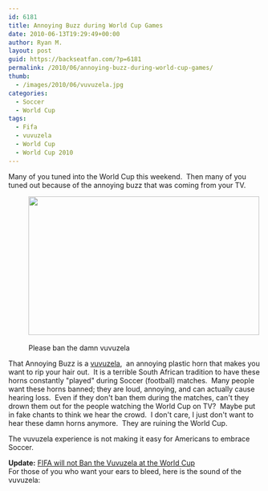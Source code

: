 ```yaml
---
id: 6181
title: Annoying Buzz during World Cup Games
date: 2010-06-13T19:29:49+00:00
author: Ryan M.
layout: post
guid: https://backseatfan.com/?p=6181
permalink: /2010/06/annoying-buzz-during-world-cup-games/
thumb:
  - /images/2010/06/vuvuzela.jpg
categories:
  - Soccer
  - World Cup
tags:
  - Fifa
  - vuvuzela
  - World Cup
  - World Cup 2010
---
```


<div class="entry">
  <p>
    Many of you tuned into the World Cup this weekend.  Then many of you tuned out because of the annoying buzz that was coming from your TV.
  </p><figure id="attachment_6182" style="width: 460px" class="wp-caption aligncenter">

<a href="/images/2010/06/vuvuzela.jpg"><img class="size-full wp-image-6182" title="vuvuzela" src="/images/2010/06/vuvuzela.jpg" alt="" width="460" height="276" srcset="/images/2010/06/vuvuzela.jpg 460w, /images/2010/06/vuvuzela-300x180.jpg 300w" sizes="(max-width: 460px) 100vw, 460px" /></a><figcaption class="wp-caption-text">Please ban the damn vuvuzela</figcaption></figure>

  <p style="text-align: left;">
    That Annoying Buzz is a <a href="https://en.wikipedia.org/wiki/Vuvuzela">vuvuzela</a>,  an annoying plastic horn that makes you want to rip your hair out.  It is a terrible South African tradition to have these horns constantly "played" during Soccer (football) matches.  Many people want these horns banned; they are loud, annoying, and can actually cause hearing loss.  Even if they don't ban them during the matches, can't they drown them out for the people watching the World Cup on TV?  Maybe put in fake chants to think we hear the crowd.  I don't care, I just don't want to hear these damn horns anymore.  They are ruining the World Cup.
  </p>

  <p style="text-align: left;">
    The vuvuzela experience is not making it easy for Americans to embrace Soccer.
  </p>

  <p>
    <strong>Update:</strong> <a href="https://www.sportingnews.com/soccer/article/2010-06-14/fifa-backs-soutn-african-fans-on-blowing-vuvuzelas">FIFA will not Ban the Vuvuzela at the World Cup</a><br /> For those of you who want your ears to bleed, here is the sound of the vuvuzela:
  </p>

  <p>
  </p>
</div>
